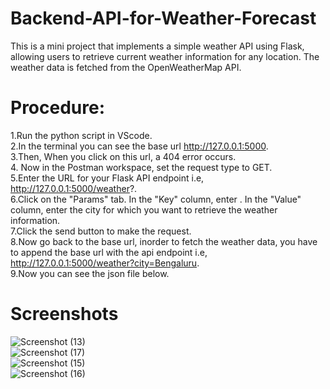 # Backend-API-for-Weather-Forecast
This is a mini project that implements a simple weather API using Flask, allowing users to retrieve current weather information for any location. The weather data is fetched from the OpenWeatherMap API.

# Procedure:
1.Run the python script in VScode.  
2.In the terminal you can see the base url http://127.0.0.1:5000.  
3.Then, When you click on this url, a 404 error occurs.  
4. Now in the Postman workspace, set the request type to GET.  
5.Enter the URL for your Flask API endpoint i.e, http://127.0.0.1:5000/weather?.  
6.Click on the "Params" tab. In the "Key" column, enter . In the "Value" column, enter the city for which you want to retrieve the weather information.  
7.Click the send button to make the request.  
8.Now go back to the base url, inorder to fetch the weather data, you have to append the base url with the api endpoint i.e, http://127.0.0.1:5000/weather?city=Bengaluru.  
9.Now you can see the json file below.  

# Screenshots
![Screenshot (13)](https://github.com/suhaspyde/Backend-API-for-Weather-Forecast/assets/136101065/479459f2-aaeb-4e9c-bcf0-048e08ee70af)  
![Screenshot (17)](https://github.com/suhaspyde/Backend-API-for-Weather-Forecast/assets/136101065/9e4b905b-88f9-41cb-9285-471d3781cb78)  
![Screenshot (15)](https://github.com/suhaspyde/Backend-API-for-Weather-Forecast/assets/136101065/d1d9f8be-b6af-4097-a772-7dba785322d4)  
![Screenshot (16)](https://github.com/suhaspyde/Backend-API-for-Weather-Forecast/assets/136101065/2deb900b-15aa-4aa6-93fc-daba967d000a)  
